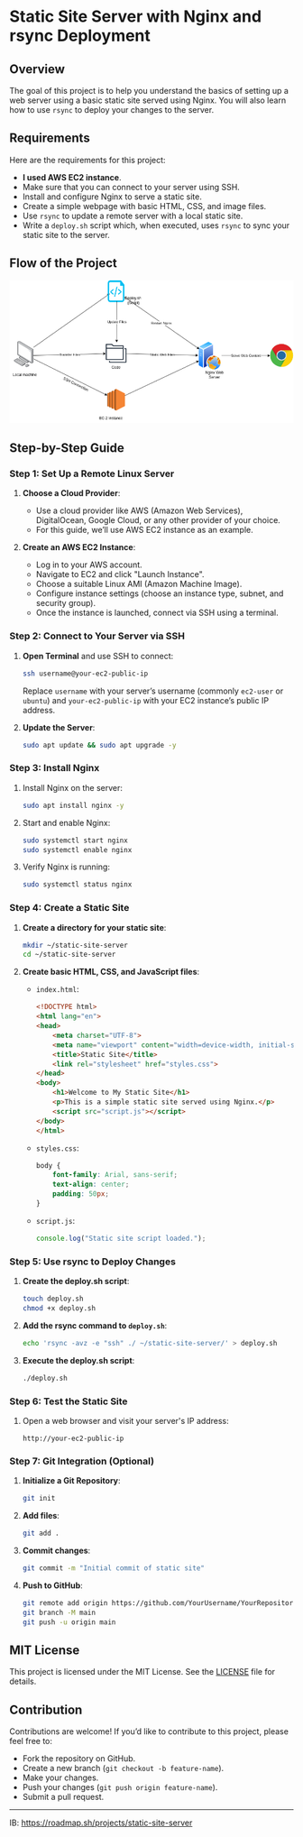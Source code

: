# Static Site Server with Nginx and rsync Deployment

## Overview

The goal of this project is to help you understand the basics of setting up a web server using a basic static site served using Nginx. You will also learn how to use `rsync` to deploy your changes to the server.

## Requirements

Here are the requirements for this project:

-   **I used AWS EC2 instance**.
-   Make sure that you can connect to your server using SSH.
-   Install and configure Nginx to serve a static site.
-   Create a simple webpage with basic HTML, CSS, and image files.
-   Use `rsync` to update a remote server with a local static site.
-   Write a `deploy.sh` script which, when executed, uses `rsync` to sync your static site to the server.

## Flow of the Project

![Project Flow](architecture.png)

## Step-by-Step Guide

### Step 1: Set Up a Remote Linux Server

1.  **Choose a Cloud Provider**:

    -   Use a cloud provider like AWS (Amazon Web Services), DigitalOcean, Google Cloud, or any other provider of your choice.
    -   For this guide, we’ll use AWS EC2 instance as an example.
2.  **Create an AWS EC2 Instance**:

    -   Log in to your AWS account.
    -   Navigate to EC2 and click "Launch Instance".
    -   Choose a suitable Linux AMI (Amazon Machine Image).
    -   Configure instance settings (choose an instance type, subnet, and security group).
    -   Once the instance is launched, connect via SSH using a terminal.

### Step 2: Connect to Your Server via SSH

1.  **Open Terminal** and use SSH to connect:

    ```bash
    ssh username@your-ec2-public-ip
    ```

    Replace `username` with your server’s username (commonly `ec2-user` or `ubuntu`) and `your-ec2-public-ip` with your EC2 instance’s public IP address.

2.  **Update the Server**:

    ```bash
    sudo apt update && sudo apt upgrade -y
    ```


### Step 3: Install Nginx

1.  Install Nginx on the server:

    ```bash
    sudo apt install nginx -y
    ```

2.  Start and enable Nginx:

    ```bash
    sudo systemctl start nginx
    sudo systemctl enable nginx
    ```

3.  Verify Nginx is running:

    ```bash
    sudo systemctl status nginx
    ```


### Step 4: Create a Static Site

1.  **Create a directory for your static site**:

    ```bash
    mkdir ~/static-site-server
    cd ~/static-site-server
    ```

2.  **Create basic HTML, CSS, and JavaScript files**:

    -   `index.html`:

        ```html
        <!DOCTYPE html>
        <html lang="en">
        <head>
            <meta charset="UTF-8">
            <meta name="viewport" content="width=device-width, initial-scale=1.0">
            <title>Static Site</title>
            <link rel="stylesheet" href="styles.css">
        </head>
        <body>
            <h1>Welcome to My Static Site</h1>
            <p>This is a simple static site served using Nginx.</p>
            <script src="script.js"></script>
        </body>
        </html>
        ```

    -   `styles.css`:

        ```css
        body {
            font-family: Arial, sans-serif;
            text-align: center;
            padding: 50px;
        }
        ```

    -   `script.js`:

        ```javascript
        console.log("Static site script loaded.");
        ```


### Step 5: Use rsync to Deploy Changes

1.  **Create the deploy.sh script**:

    ```bash
    touch deploy.sh
    chmod +x deploy.sh
    ```

2.  **Add the rsync command to `deploy.sh`**:

    ```bash
    echo 'rsync -avz -e "ssh" ./ ~/static-site-server/' > deploy.sh
    ```

3.  **Execute the deploy.sh script**:

    ```bash
    ./deploy.sh
    ```


### Step 6: Test the Static Site

1.  Open a web browser and visit your server's IP address:

    ```
    http://your-ec2-public-ip
    ```


### Step 7: Git Integration (Optional)

1.  **Initialize a Git Repository**:

    ```bash
    git init
    ```

2.  **Add files**:

    ```bash
    git add .
    ```

3.  **Commit changes**:

    ```bash
    git commit -m "Initial commit of static site"
    ```

4.  **Push to GitHub**:

    ```bash
    git remote add origin https://github.com/YourUsername/YourRepository.git
    git branch -M main
    git push -u origin main
    ```


## MIT License

This project is licensed under the MIT License. See the [LICENSE](https://chatgpt.com/c/LICENSE) file for details.

## Contribution

Contributions are welcome! If you’d like to contribute to this project, please feel free to:

-   Fork the repository on GitHub.
-   Create a new branch (`git checkout -b feature-name`).
-   Make your changes.
-   Push your changes (`git push origin feature-name`).
-   Submit a pull request.

---

IB: https://roadmap.sh/projects/static-site-server
